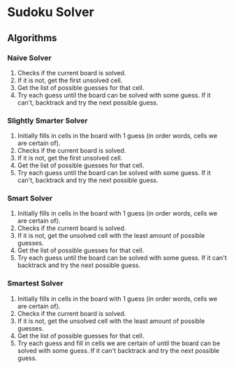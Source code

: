 # Sudoku Solver

## Algorithms
### Naive Solver
1. Checks if the current board is solved.
2. If it is not, get the first unsolved cell.
3. Get the list of possible guesses for that cell.
4. Try each guess until the board can be solved with some guess. If it can't, backtrack and try the next possible guess.

### Slightly Smarter Solver
1. Initially fills in cells in the board with 1 guess (in order words, cells we are certain of).
2. Checks if the current board is solved.
3. If it is not, get the first unsolved cell.
4. Get the list of possible guesses for that cell.
5. Try each guess until the board can be solved with some guess. If it can't, backtrack and try the next possible guess.

### Smart Solver
1. Initially fills in cells in the board with 1 guess (in order words, cells we are certain of).
2. Checks if the current board is solved.
3. If it is not, get the unsolved cell with the least amount of possible guesses.
4. Get the list of possible guesses for that cell.
5. Try each guess until the board can be solved with some guess. If it can't backtrack and try the next possible guess.

### Smartest Solver
1. Initially fills in cells in the board with 1 guess (in order words, cells we are certain of).
2. Checks if the current board is solved.
3. If it is not, get the unsolved cell with the least amount of possible guesses.
4. Get the list of possible guesses for that cell.
5. Try each guess and fill in cells we are certain of until the board can be solved with some guess. If it can't backtrack and try the next possible guess.